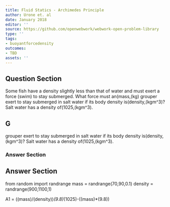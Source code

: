 ```yaml
---
title: Fluid Statics - Archimedes Principle
author: Urone et. al
date: January 2018
editor: ''
source: https://github.com/openwebwork/webwork-open-problem-library
type: ''
tags:
- buoyantforcedensity
outcomes:
- TBD
assets: ''
---
```


## Question Section 

Some fish have a density slightly less than that of water and must exert a force (swim) to stay submerged. What force must an(mass,(kg) grouper exert to stay submerged in salt water if its body density is(density,(kgm^3)? Salt water has a density of(1025,(kgm^3).

## G
grouper exert to stay submerged in salt water if its body density is(density,(kgm^3)? Salt water has a density of(1025,(kgm^3).
### Answer Section


## Answer Section

from random import randrange
mass = randrange(70,90,0.1)
density = randrange(900,1100,1)

A1 = ((mass)/(density))*(9.8)*(1025)-((mass)*(9.8))